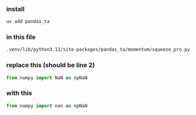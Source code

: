 
### install
```bash
uv add pandas_ta
```

### in this file
```bash
.venv/lib/python3.13/site-packages/pandas_ta/momentum/squeeze_pro.py
```

### replace this (should be line 2)
```python
from numpy import NaN as npNaN
```

### with this
```python
from numpy import nan as npNaN
```
